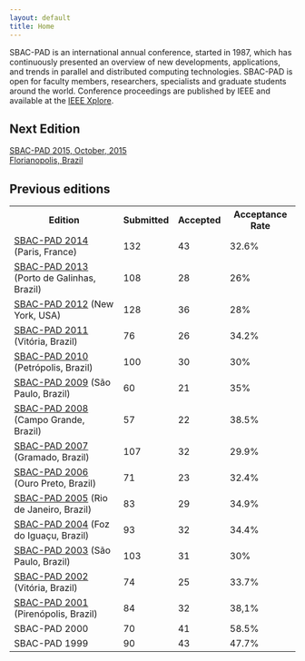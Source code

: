 ```yaml
---
layout: default
title: Home
---
```


SBAC-PAD is an international annual conference, started in 1987, which
has continuously presented an overview of new developments,
applications, and trends in parallel and distributed computing
technologies.  SBAC-PAD is open for faculty members, researchers,
specialists and graduate students around the world. Conference
proceedings are published by IEEE and available at
the <a href="http://ieeexplore.ieee.org/xpl/conhome.jsp?punumber=1001139">IEEE
Xplore</a>.

## Next Edition

<p id="nextevent">
<a href='2015'>
SBAC-PAD 2015, October, 2015<br />
Florianopolis, Brazil
</a>
</p>

## Previous editions

<table id="events">
<tr>
   <th>Edition</th>
   <th>Submitted</th>
   <th>Accepted</th>
   <th>Acceptance Rate</th>
</tr>
<tr>
   <td><a href='2014/'>SBAC-PAD 2014</a>  (Paris, France)</td>
   <td>132</td>
   <td>43</td>
   <td>32.6%</td>
</tr>
<tr>
   <td><a href="2013/">SBAC-PAD 2013</a>  (Porto de Galinhas, Brazil)</td>
   <td>108</td>
   <td>28</td>
   <td>26%</td>
</tr>
<tr>
   <td><a href="2012/">SBAC-PAD 2012</a> (New York, USA)</td>
   <td>128</td>
   <td>36</td>
   <td>28%</td>
</tr>
<tr>
  <td><a href="2011/">SBAC-PAD 2011</a> (Vitória, Brazil)</td>
  <td>76</td>
  <td>26</td>
  <td>34.2%</td>
</tr>
<tr>
  <td><a href="2010/">SBAC-PAD 2010</a> (Petrópolis, Brazil)</td>
  <td>100</td>
  <td>30</td>
  <td>30%</td>
</tr>
<tr>
  <td><a href="2009/">SBAC-PAD 2009</a> (São Paulo, Brazil)</td>
  <td>60</td>
  <td>21</td>
  <td>35%</td>
</tr>
<tr>
  <td><a href="2008/">SBAC-PAD 2008</a> (Campo Grande, Brazil)</td>
  <td>57</td>
  <td>22</td>
  <td>38.5%</td>
</tr>
<tr>
  <td><a href="2007/">SBAC-PAD 2007</a> (Gramado, Brazil)</td>
  <td>107</td>
  <td>32</td>
  <td>29.9%</td>
</tr>
<tr>
  <td><a href="2006/">SBAC-PAD 2006</a> (Ouro Preto, Brazil)</td>
  <td>71</td>
  <td>23</td>
  <td>32.4%</td>
</tr>
<tr>
  <td><a href="2005/">SBAC-PAD 2005</a> (Rio de Janeiro, Brazil)</td>
  <td>83</td>
  <td>29</td>
  <td>34.9%</td>
</tr>
<tr>
  <td><a href="2004/">SBAC-PAD 2004</a> (Foz do Iguaçu, Brazil)</td>
  <td>93</td>
  <td>32</td>
  <td>34.4%</td>
</tr>
<tr>
  <td><a href="2003/">SBAC-PAD 2003</a> (São Paulo, Brazil)</td>
  <td>103</td>
  <td>31</td>
  <td>30%</td>
</tr>
<tr>
  <td><a href="2002/">SBAC-PAD 2002</a> (Vitória, Brazil)</td>
  <td>74</td>
  <td>25</td>
  <td>33.7%</td>
</tr>
<tr>
  <td><a href="2001/">SBAC-PAD 2001</a> (Pirenópolis, Brazil)</td>
  <td>84</td>
  <td>32</td>
  <td>38,1%</td>
</tr>
<tr>
  <td>SBAC-PAD 2000</td>
  <td>70</td>
  <td>41</td>
  <td>58.5%</td>
</tr>
<tr>
  <td>SBAC-PAD 1999</td>
  <td>90</td>
  <td>43</td>
  <td>47.7%</td>
</tr>
</table>


